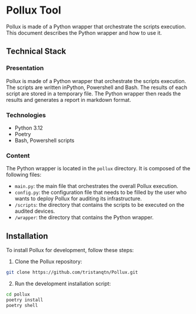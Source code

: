 # Pollux Tool

Pollux is made of a Python wrapper that orchestrate the scripts execution. This document describes the Python wrapper and how to use it.

## Technical Stack

### Presentation

Pollux is made of a Python wrapper that orchestrate the scripts execution. The scripts are written inPython, Powershell and Bash. The results of each script are stored in a temporary file. The Python wrapper then reads the results and generates a report in markdown format.

### Technologies

- Python 3.12
- Poetry
- Bash, Powershell scripts

### Content

The Python wrapper is located in the `pollux` directory. It is composed of the following files:

- `main.py`: the main file that orchestrates the overall Pollux execution.
- `config.py`: the configuration file that needs to be filled by the user who wants to deploy Pollux for auditing its infrastructure.
- `/scripts`: the directory that contains the scripts to be executed on the audited devices.
- `/wrapper`: the directory that contains the Python wrapper.

## Installation

To install Pollux for development, follow these steps:

1. Clone the Pollux repository:

```bash
git clone https://github.com/tristanqtn/Pollux.git
```

2. Run the development installation script:

```bash
cd pollux
poetry install
poetry shell
```
